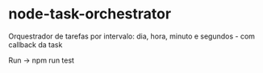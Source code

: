 # node-task-orchestrator

Orquestrador de tarefas por intervalo: dia, hora, minuto e segundos - com callback da task

Run -> npm run test
